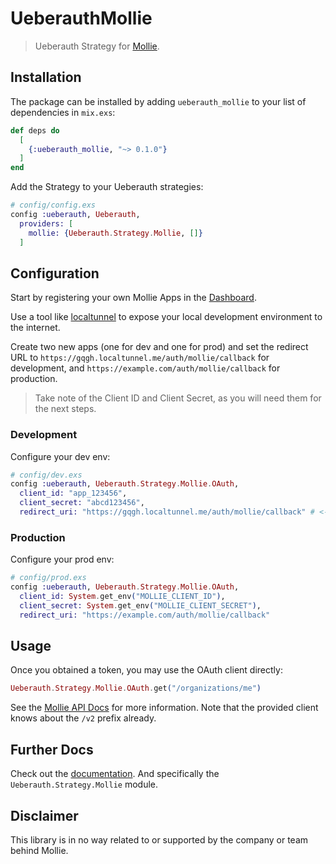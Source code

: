 # UeberauthMollie

> Ueberauth Strategy for [Mollie](https://www.mollie.com/).

## Installation

The package can be installed by adding `ueberauth_mollie` to your list of dependencies in `mix.exs`:

```elixir
def deps do
  [
    {:ueberauth_mollie, "~> 0.1.0"}
  ]
end
```

Add the Strategy to your Ueberauth strategies:

```elixir
# config/config.exs
config :ueberauth, Ueberauth,
  providers: [
    mollie: {Ueberauth.Strategy.Mollie, []}
  ]
```

## Configuration

Start by registering your own Mollie Apps in the [Dashboard](https://www.mollie.com/dashboard/developers/applications).

Use a tool like [localtunnel](https://theboroer.github.io/localtunnel-www/) to expose your local development environment to the internet.

Create two new apps (one for dev and one for prod) and set the redirect URL to `https://gqgh.localtunnel.me/auth/mollie/callback` for development, and `https://example.com/auth/mollie/callback` for production.

> Take note of the Client ID and Client Secret, as you will need them for the next steps.

### Development

Configure your dev env:

```elixir
# config/dev.exs
config :ueberauth, Ueberauth.Strategy.Mollie.OAuth,
  client_id: "app_123456",
  client_secret: "abcd123456",
  redirect_uri: "https://gqgh.localtunnel.me/auth/mollie/callback" # <-- note that Mollie needs HTTPS for a callback URL scheme, even in test apps.
```

### Production

Configure your prod env:

```elixir
# config/prod.exs
config :ueberauth, Ueberauth.Strategy.Mollie.OAuth,
  client_id: System.get_env("MOLLIE_CLIENT_ID"),
  client_secret: System.get_env("MOLLIE_CLIENT_SECRET"),
  redirect_uri: "https://example.com/auth/mollie/callback"
```

## Usage

Once you obtained a token, you may use the OAuth client directly:

```elixir
Ueberauth.Strategy.Mollie.OAuth.get("/organizations/me")
```

See the [Mollie API Docs](https://docs.mollie.com/index) for more information. Note that the provided client knows about the `/v2` prefix already.

## Further Docs

Check out the [documentation](https://hexdocs.pm/ueberauth_mollie). And specifically the `Ueberauth.Strategy.Mollie` module.

## Disclaimer

This library is in no way related to or supported by the company or team behind Mollie.
